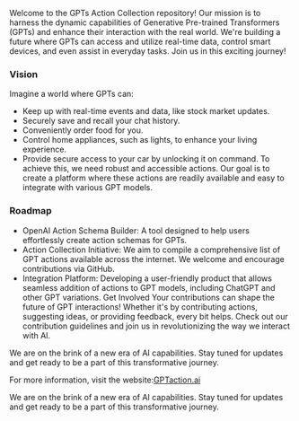 Welcome to the GPTs Action Collection repository! Our mission is to harness the dynamic capabilities of Generative Pre-trained Transformers (GPTs) and enhance their interaction with the real world. We're building a future where GPTs can access and utilize real-time data, control smart devices, and even assist in everyday tasks. Join us in this exciting journey!



### Vision
Imagine a world where GPTs can:

* Keep up with real-time events and data, like stock market updates.
* Securely save and recall your chat history.
* Conveniently order food for you.
* Control home appliances, such as lights, to enhance your living experience.
* Provide secure access to your car by unlocking it on command.
To achieve this, we need robust and accessible actions. Our goal is to create a platform where these actions are readily available and easy to integrate with various GPT models.

### Roadmap
* OpenAI Action Schema Builder: A tool designed to help users effortlessly create action schemas for GPTs.
* Action Collection Initiative: We aim to compile a comprehensive list of GPT actions available across the internet. We welcome and encourage contributions via GitHub.
* Integration Platform: Developing a user-friendly product that allows seamless addition of actions to GPT models, including ChatGPT and other GPT variations.
Get Involved
Your contributions can shape the future of GPT interactions! Whether it's by contributing actions, suggesting ideas, or providing feedback, every bit helps. Check out our contribution guidelines and join us in revolutionizing the way we interact with AI.

We are on the brink of a new era of AI capabilities. Stay tuned for updates and get ready to be a part of this transformative journey.

For more information, visit the website:[GPTaction.ai](http://gptaction.ai)

We are on the brink of a new era of AI capabilities. Stay tuned for updates and get ready to be a part of this transformative journey.

